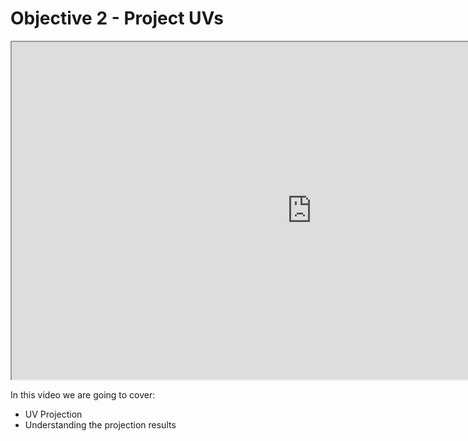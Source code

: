 # Objective 2 - Project UVs

<p><iframe src="https://www.youtube.com/embed/DJRtaVTg0BA?rel=0" width="960" height="540" allowfullscreen="allowfullscreen" allow="accelerometer; autoplay; clipboard-write; encrypted-media; gyroscope; picture-in-picture"></iframe></p>
<p>In this video we are going to cover:</p>
<ul>
<li>UV Projection</li>
<li>Understanding the projection results</li>
</ul>